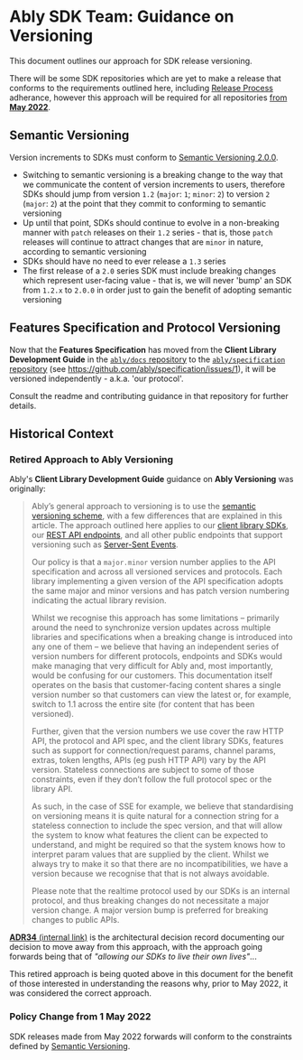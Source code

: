 # Ably SDK Team: Guidance on Versioning

This document outlines our approach for SDK release versioning.

There will be some SDK repositories which are yet to make a release that conforms to the requirements outlined here,
including [Release Process](releases.md#release-process) adherance, however this approach will be required for all repositories
[from **May 2022**](#policy-change-from-1-may-2022).

## Semantic Versioning

Version increments to SDKs must conform to [Semantic Versioning 2.0.0](https://semver.org/).

- Switching to semantic versioning is a breaking change to the way that we communicate the content of version increments to users, therefore SDKs should jump from version `1.2` (`major`: `1`; `minor`: `2`) to version `2` (`major`: `2`) at the point that they commit to conforming to semantic versioning
- Up until that point, SDKs should continue to evolve in a non-breaking manner with `patch` releases on their `1.2` series - that is, those `patch` releases will continue to attract changes that are `minor` in nature, according to semantic versioning
- SDKs should have no need to ever release a `1.3` series
- The first release of a `2.0` series SDK must include breaking changes which represent user-facing value - that is, we will never 'bump' an SDK from `1.2.x` to `2.0.0` in order just to gain the benefit of adopting semantic versioning

## Features Specification and Protocol Versioning

Now that the **Features Specification** has moved from the **Client Library Development Guide** in the
[`ably/docs` repository](https://github.com/ably/docs)
to the [`ably/specification` repository](https://github.com/ably/specification)
(see https://github.com/ably/specification/issues/1),
it will be versioned independently - a.k.a. 'our protocol'.

Consult the readme and contributing guidance in that repository for further details.

## Historical Context

### Retired Approach to Ably Versioning

Ably's **Client Library Development Guide** guidance on **Ably Versioning** was originally:

> Ably’s general approach to versioning is to use the [semantic versioning scheme](https://semver.org/), with a few differences that are explained in this article. The approach outlined here applies to our [client library SDKs](https://ably.com/download), our [REST API endpoints](https://docs.ably.com/rest-api), and all other public endpoints that support versioning such as [Server-Sent Events](https://docs.ably.com/sse).
>
> Our policy is that a `major.minor` version number applies to the API specification and across all versioned services and protocols. Each library implementing a given version of the API specification adopts the same major and minor versions and has patch version numbering indicating the actual library revision.
>
> Whilst we recognise this approach has some limitations – primarily around the need to synchronize version updates across multiple libraries and specifications when a breaking change is introduced into any one of them – we believe that having an independent series of version numbers for different protocols, endpoints and SDKs would make managing that very difficult for Ably and, most importantly, would be confusing for our customers. This documentation itself operates on the basis that customer-facing content shares a single version number so that customers can view the latest or, for example, switch to 1.1 across the entire site (for content that has been versioned).
>
> Further, given that the version numbers we use cover the raw HTTP API, the protocol and API spec, and the client library SDKs, features such as support for connection/request params, channel params, extras, token lengths, APIs (eg push HTTP API) vary by the API version. Stateless connections are subject to some of those constraints, even if they don’t follow the full protocol spec or the library API.
>
> As such, in the case of SSE for example, we believe that standardising on versioning means it is quite natural for a connection string for a stateless connection to include the spec version, and that will allow the system to know what features the client can be expected to understand, and might be required so that the system knows how to interpret param values that are supplied by the client. Whilst we always try to make it so that there are no incompatibilities, we have a version because we recognise that that is not always avoidable.
>
> Please note that the realtime protocol used by our SDKs is an internal protocol, and thus breaking changes do not necessitate a major version change. A major version bump is preferred for breaking changes to public APIs.

[**ADR34** (internal link)](https://ably.atlassian.net/wiki/spaces/ENG/pages/1505886246/ADR34+SDK+versioning+policy) is the architectural decision record documenting our decision to move away from this approach, with the approach going forwards being that of _"allowing our SDKs to live their own lives"_...

This retired approach is being quoted above in this document for the benefit of those interested in understanding the reasons why, prior to May 2022, it was considered the correct approach.

### Policy Change from 1 May 2022

SDK releases made from May 2022 forwards will conform to the constraints defined by [Semantic Versioning](#semantic-versioning).
